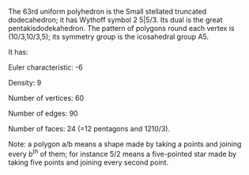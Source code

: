 The 63rd uniform polyhedron is the Small stellated truncated
dodecahedron; it has Wythoff symbol 2 5|5/3. Its dual is the great
pentakisdodekahedron. The pattern of polygons round each vertex is
(10/3,10/3,5); its symmetry group is the icosahedral group A5.

It has:

Euler characteristic: -6

Density: 9

Number of vertices: 60

Number of edges: 90

Number of faces: 24 (=12 pentagons and 12<span>10/3</span>).

Note: a polygon a/b means a shape made by taking a points and joining
every $b^{th}$ of them; for instance 5/2 means a five-pointed star made
by taking five points and joining every second point.
